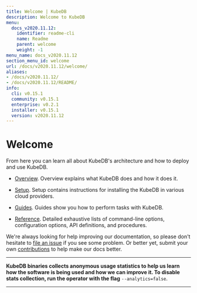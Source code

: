 ```yaml
---
title: Welcome | KubeDB
description: Welcome to KubeDB
menu:
  docs_v2020.11.12:
    identifier: readme-cli
    name: Readme
    parent: welcome
    weight: -1
menu_name: docs_v2020.11.12
section_menu_id: welcome
url: /docs/v2020.11.12/welcome/
aliases:
- /docs/v2020.11.12/
- /docs/v2020.11.12/README/
info:
  cli: v0.15.1
  community: v0.15.1
  enterprise: v0.2.1
  installer: v0.15.1
  version: v2020.11.12
---
```


# Welcome

From here you can learn all about KubeDB's architecture and how to deploy and use KubeDB.

- [Overview](/docs/v2020.11.12/overview/). Overview explains what KubeDB does and how it does it.

- [Setup](/docs/v2020.11.12/setup/). Setup contains instructions for installing the KubeDB in various cloud providers.

- [Guides](/docs/v2020.11.12/guides/). Guides show you how to perform tasks with KubeDB.

- [Reference](/docs/v2020.11.12/reference/). Detailed exhaustive lists of command-line options, configuration options, API definitions, and procedures.

We're always looking for help improving our documentation, so please don't hesitate to [file an issue](https://github.com/kubedb/project/issues/new) if you see some problem. Or better yet, submit your own [contributions](/docs/v2020.11.12/CONTRIBUTING) to help make our docs better.

---

**KubeDB binaries collects anonymous usage statistics to help us learn how the software is being used and how we can improve it. To disable stats collection, run the operator with the flag** `--analytics=false`.

---
